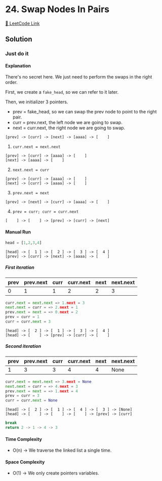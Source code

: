 # 24. Swap Nodes In Pairs

[🔗 LeetCode Link](https://leetcode.com/problems/swap-nodes-in-pairs/description/)

## Solution

### Just do it

#### Explanation

There's no secret here.
We just need to perform the swaps in the right order.

First, we create a `fake_head`, so we can refer to it later.

Then, we initializer 3 pointers.

- prev = fake_head, so we can swap the prev node to point to the right pair.
- curr = prev.next, the left node we are going to swap.
- next = curr.next, the right node we are going to swap.

```shell
[prev] -> [curr] -> [next] -> [aaaa] -> [    ]
```

1. `curr.next = next.next`

```shell
[prev] -> [curr] -> [aaaa] -> [    ]
[next] -> [aaaa] -> [    ]
```

2. `next.next = curr`

```shell
[prev] -> [curr] -> [aaaa] -> [    ]
[next] -> [curr] -> [aaaa] -> [    ]
```

3. `prev.next = next`

```shell
[prev] -> [next] -> [curr] -> [aaaa] -> [    ]
```

4. `prev = curr; curr = curr.next`

```shell
[    ] -> [    ] -> [prev] -> [curr] -> [next]
```

#### Manual Run

```python
head = [1,2,3,4]
```

```shell
[head] -> [  1 ] -> [  2 ] -> [  3 ] -> [  4 ]
[prev] -> [curr] -> [next] -> [aaaa] -> [    ]
```

##### First iteration

prev | prev.next | curr | curr.next | next | next.next
-- | -- | -- | -- | -- | --
0 | 1 | 1 | 2 | 2 | 3

```python
curr.next = next.next => 1.next = 3
next.next = curr = => 2.next = 1
prev.next = next = => 0.next = 2
prev = curr = 1
curr = curr.next = 3
```

```shell
[head] -> [  2 ] -> [  1 ] -> [  3 ] -> [  4 ]
[head] -> [    ] -> [prev] -> [curr] -> [    ]
```

##### Second iteration

prev | prev.next | curr | curr.next | next | next.next
-- | -- | -- | -- | -- | --
1 | 3 | 3 | 4 | 4 | None

```python
curr.next = next.next => 3.next = None
next.next = curr = => 4.next = 3
prev.next = next = => 1.next = 4
prev = curr = 3
curr = curr.next = None
```

```shell
[head] -> [  2 ] -> [  1 ] -> [  4 ] -> [  3 ] -> [None]
[head] -> [    ] -> [    ] -> [    ] -> [prev] -> [curr]
```

```python
break
return 2 -> 1 -> 4 -> 3
```


#### Time Complexity

- O(n) -> We traverse the linked list a single time.

#### Space Complexity

- O(1) -> We only create pointers variables.
